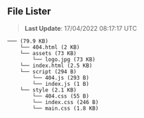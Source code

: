## File Lister
<!-- File Lister Display -->
> **Last Update**: 17/04/2022 08:17:17 UTC

```
─── (79.9 KB) 
    └── 404.html (2 KB)
    └── assets (73 KB) 
        └── logo.jpg (73 KB)
    └── index.html (2.5 KB)
    └── script (294 B) 
        └── 404.js (293 B)
        └── index.js (1 B)
    └── style (2.1 KB) 
        └── 404.css (55 B)
        └── index.css (246 B)
        └── main.css (1.8 KB)
```
<!-- File Lister Display -->
